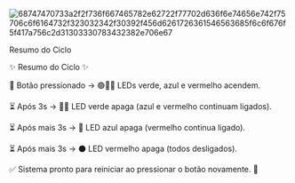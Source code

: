![68747470733a2f2f736f667465782e62722f77702d636f6e74656e742f75706c6f6164732f323032342f30392f456d6261726361546563685f6c6f676f5f417a756c2d31303330783432382e706e67](https://github.com/user-attachments/assets/efd58ef1-331a-4978-bb80-52925d9d4b1b)

Resumo do Ciclo

✨ Resumo do Ciclo ✨

🔘 Botão pressionado → 🟢🔵🔴 LEDs verde, azul e vermelho acendem.

⏳ Após 3s → 🔴🔵 LED verde apaga (azul e vermelho continuam ligados).

⏳ Após mais 3s → 🔴 LED azul apaga (vermelho continua ligado).

⏳ Após mais 3s → ⚫ LED vermelho apaga (todos desligados).

✅ Sistema pronto para reiniciar ao pressionar o botão novamente. 🚀
